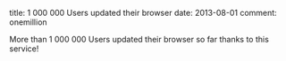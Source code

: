 title: 1 000 000 Users updated their browser
date: 2013-08-01
comment: onemillion


More than 1 000 000 Users updated their browser so far thanks to this service!
